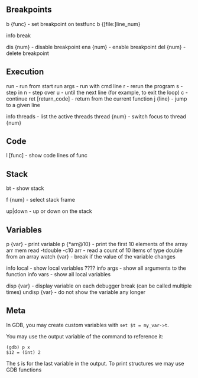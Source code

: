

## Breakpoints

b {func} - set breakpoint on testfunc
b {[file:]line_num}

info break 

dis {num} - disable breakpoint
ena {num} - enable breakpoint
del {num} - delete breakpoint

## Execution

run - run from start
run args - run with cmd line
r - rerun the program
s - step in
n - step over
u - until the next line (for example, to exit the loop)
c - continue
ret [return_code] - return from the current function
j {line} - jump to a given line

info threads - list the active threads
thread {num} - switch focus to thread {num}

## Code

l [func] - show code lines of func

## Stack


bt - show stack

f {num} - select stack frame

up|down - up or down on the stack

## Variables

p {var} - print variable
p {\*arr@10} - print the first 10 elements of the array arr
mem read -tdouble -c10 arr - read a count of 10 items of type double from an array
watch {var} - break if the value of the variable changes

info local - show local variables ????
info args - show all arguments to the function
info vars - show all local variables

disp {var} - display variable on each debugger break (can be called multiple times)
undisp {var} - do not show the variable any longer

## Meta

In GDB, you may create custom variables with `set $t = my_var->t`.

You may use the output variable of the command to reference it:

```
(gdb) p x
$12 = (int) 2
```

The `$` is for the last variable in the output. To print structures we may use GDB functions
